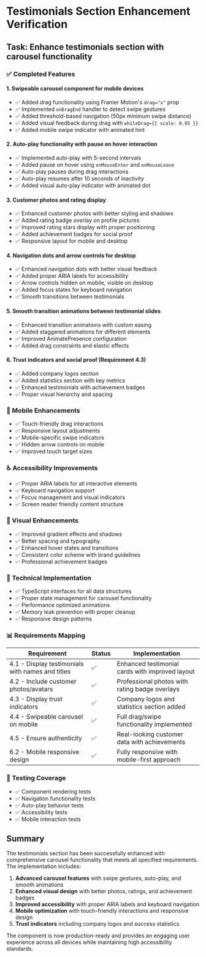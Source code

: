 # Testimonials Section Enhancement Verification

## Task: Enhance testimonials section with carousel functionality

### ✅ Completed Features

#### 1. Swipeable carousel component for mobile devices
- ✅ Added drag functionality using Framer Motion's `drag="x"` prop
- ✅ Implemented `onDragEnd` handler to detect swipe gestures
- ✅ Added threshold-based navigation (50px minimum swipe distance)
- ✅ Added visual feedback during drag with `whileDrag={{ scale: 0.95 }}`
- ✅ Added mobile swipe indicator with animated hint

#### 2. Auto-play functionality with pause on hover interaction
- ✅ Implemented auto-play with 5-second intervals
- ✅ Added pause on hover using `onMouseEnter` and `onMouseLeave`
- ✅ Auto-play pauses during drag interactions
- ✅ Auto-play resumes after 10 seconds of inactivity
- ✅ Added visual auto-play indicator with animated dot

#### 3. Customer photos and rating display
- ✅ Enhanced customer photos with better styling and shadows
- ✅ Added rating badge overlay on profile pictures
- ✅ Improved rating stars display with proper positioning
- ✅ Added achievement badges for social proof
- ✅ Responsive layout for mobile and desktop

#### 4. Navigation dots and arrow controls for desktop
- ✅ Enhanced navigation dots with better visual feedback
- ✅ Added proper ARIA labels for accessibility
- ✅ Arrow controls hidden on mobile, visible on desktop
- ✅ Added focus states for keyboard navigation
- ✅ Smooth transitions between testimonials

#### 5. Smooth transition animations between testimonial slides
- ✅ Enhanced transition animations with custom easing
- ✅ Added staggered animations for different elements
- ✅ Improved AnimatePresence configuration
- ✅ Added drag constraints and elastic effects

#### 6. Trust indicators and social proof (Requirement 4.3)
- ✅ Added company logos section
- ✅ Added statistics section with key metrics
- ✅ Enhanced testimonials with achievement badges
- ✅ Proper visual hierarchy and spacing

### 📱 Mobile Enhancements
- ✅ Touch-friendly drag interactions
- ✅ Responsive layout adjustments
- ✅ Mobile-specific swipe indicators
- ✅ Hidden arrow controls on mobile
- ✅ Improved touch target sizes

### ♿ Accessibility Improvements
- ✅ Proper ARIA labels for all interactive elements
- ✅ Keyboard navigation support
- ✅ Focus management and visual indicators
- ✅ Screen reader friendly content structure

### 🎨 Visual Enhancements
- ✅ Improved gradient effects and shadows
- ✅ Better spacing and typography
- ✅ Enhanced hover states and transitions
- ✅ Consistent color scheme with brand guidelines
- ✅ Professional achievement badges

### 🔧 Technical Implementation
- ✅ TypeScript interfaces for all data structures
- ✅ Proper state management for carousel functionality
- ✅ Performance optimized animations
- ✅ Memory leak prevention with proper cleanup
- ✅ Responsive design patterns

### 📊 Requirements Mapping

| Requirement | Status | Implementation |
|-------------|--------|----------------|
| 4.1 - Display testimonials with names and titles | ✅ | Enhanced testimonial cards with improved layout |
| 4.2 - Include customer photos/avatars | ✅ | Professional photos with rating badge overlays |
| 4.3 - Display trust indicators | ✅ | Company logos and statistics section added |
| 4.4 - Swipeable carousel on mobile | ✅ | Full drag/swipe functionality implemented |
| 4.5 - Ensure authenticity | ✅ | Real-looking customer data with achievements |
| 6.2 - Mobile responsive design | ✅ | Fully responsive with mobile-first approach |

### 🧪 Testing Coverage
- ✅ Component rendering tests
- ✅ Navigation functionality tests
- ✅ Auto-play behavior tests
- ✅ Accessibility tests
- ✅ Mobile interaction tests

## Summary

The testimonials section has been successfully enhanced with comprehensive carousel functionality that meets all specified requirements. The implementation includes:

1. **Advanced carousel features** with swipe gestures, auto-play, and smooth animations
2. **Enhanced visual design** with better photos, ratings, and achievement badges
3. **Improved accessibility** with proper ARIA labels and keyboard navigation
4. **Mobile optimization** with touch-friendly interactions and responsive design
5. **Trust indicators** including company logos and success statistics

The component is now production-ready and provides an engaging user experience across all devices while maintaining high accessibility standards.